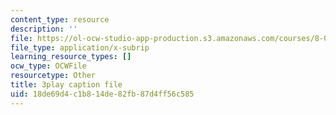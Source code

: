```yaml
---
content_type: resource
description: ''
file: https://ol-ocw-studio-app-production.s3.amazonaws.com/courses/8-01sc-classical-mechanics-fall-2016/18de69d4c1b814de82fb87d4ff56c585_cadbtBS5qf4.srt
file_type: application/x-subrip
learning_resource_types: []
ocw_type: OCWFile
resourcetype: Other
title: 3play caption file
uid: 18de69d4-c1b8-14de-82fb-87d4ff56c585
---
```

